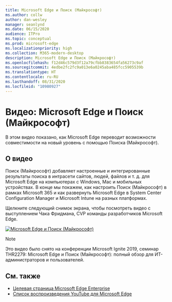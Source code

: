 ```yaml
---
title: Microsoft Edge и Поиск (Майкрософт)
ms.author: collw
author: dan-wesley
manager: seanlynd
ms.date: 06/15/2020
audience: ITPro
ms.topic: conceptual
ms.prod: microsoft-edge
ms.localizationpriority: high
ms.collection: M365-modern-desktop
description: Microsoft Edge и Поиск (Майкрософт)
ms.openlocfilehash: f12d46c579d3f12a79cfbb8383654fa56273c9af
ms.sourcegitcommit: 4edbe2fc2fc9a013e6a0245aba485fcc5905539b
ms.translationtype: HT
ms.contentlocale: ru-RU
ms.lasthandoff: 08/31/2020
ms.locfileid: "10980927"
---
```

# Видео: Microsoft Edge и Поиск (Майкрософт)

В этом видео показано, как Microsoft Edge переводит возможности совместимости на новый уровень с помощью Поиска (Майкрософт).

## О видео

Поиск (Майкрософт) добавляет настроенные и интегрированные результаты поиска в интрасети сайтов, людей, файлов и т. д. для Microsoft Edge на компьютерах с Windows, Mac и мобильных устройствах. В конце мы покажем, как настроить Поиск (Майкрософт) в рамках Microsoft 365 и как развернуть Microsoft Edge в System Center Configuration Manager и Microsoft Intune на разных платформах.

Щелкните следующий снимок экрана, чтобы посмотреть видео с выступлением Чака Фридмана, CVP команды разработчиков Microsoft Edge.
<!--
[![Microsoft Edge and Microsoft Search Tour](http://img.youtube.com/vi/7LfNqmJkeTM/0.jpg)](http://www.youtube.com/watch?v=7LfNqmJkeTM "Microsoft Edge and Microsoft Search: Complete tour for IT admins and users")-->

[![Microsoft Edge и Поиск (Майкрософт)](https://res.cloudinary.com/marcomontalbano/image/upload/v1592253564/video_to_markdown/images/youtube--7LfNqmJkeTM-c05b58ac6eb4c4700831b2b3070cd403.jpg)](http://www.youtube.com/watch?v=7LfNqmJkeTM "Microsoft Edge and Microsoft Search")

> [!NOTE]
> Это видео было снято на конференции Microsoft Ignite 2019, семинар THR2279: Microsoft Edge и Поиск (Майкрософт): полный обзор для ИТ-администраторов и пользователей.

## См. также

- [Целевая страница Microsoft Edge Enterprise](https://aka.ms/EdgeEnterprise)
- [Список воспроизведения YouTube для Microsoft Edge](https://www.youtube.com/playlist?list=PLXtHYVsvn_b-uXh1tMeYpT-0iD8tD3tFy)
